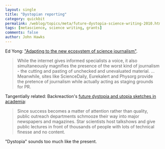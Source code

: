 ```yaml
---
layout: single 
title: "Dystopian reporting" 
category: quickbit
permalink: /weblog/topics/meta/future-dystopia-science-writing-2010.html
tags: [metascience, science writing, grants] 
comments: false 
author: John Hawks 
---
```



Ed Yong: <a href="http://scienceblogs.com/notrocketscience/2010/01/adapting_to_the_new_ecosystem_of_science_journalism.php">"Adapting to the new ecosystem of science journalism"</a>. 

<blockquote>While the internet gives informed specialists a voice, it also simultaneously magnifies the presence of the worst kind of journalism - the cutting and pasting of unchecked and unevaluated material. ... Meanwhile, sites like ScienceDaily, Eurekalert and Physorg provide the pretence of journalism while actually acting as staging grounds for PR.</blockquote>

Tangentially related: Backreaction's <a href="http://backreaction.blogspot.com/2010/01/utopia-and-dystopia-of-academia.html">future dystopia and utopia sketches in academia</a>: 

<blockquote>Since success becomes a matter of attention rather than quality, public outreach departments schmooze their way into major newspapers and magazines. Star scientists host talkshows and give public lectures in front of thousands of people with lots of technical finesse and no content.</blockquote>

"Dystopia" sounds too much like the present. 

